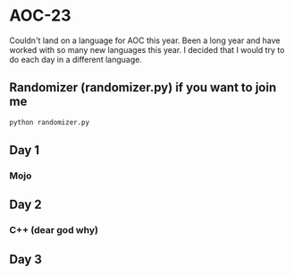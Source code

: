 # AOC-23
Couldn't land on a language for AOC this year. Been a long year and have worked with so many new languages this year.
I decided that I would try to do each day in a different language.

## Randomizer (randomizer.py) if you want to join me
```bash
python randomizer.py
```


## Day 1
### Mojo

## Day 2
### C++ (dear god why)

## Day 3
